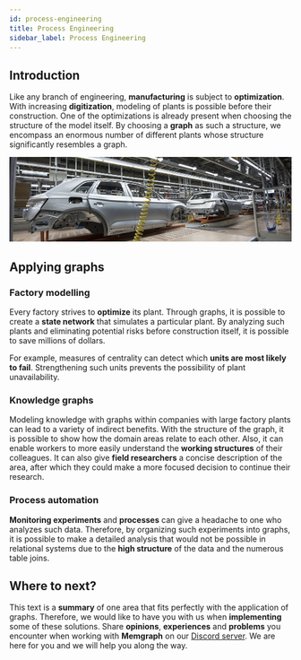 ```yaml
---
id: process-engineering
title: Process Engineering
sidebar_label: Process Engineering
---
```


## Introduction

Like any branch of engineering, **manufacturing** is subject to
**optimization**. With increasing **digitization**, modeling of plants is
possible before their construction. One of the optimizations is already present
when choosing the structure of the model itself. By choosing a **graph** as such
a structure, we encompass an enormous number of different plants whose structure
significantly resembles a graph.

![memgraph-graph-algorithm-applications-process-engineering](../data/applications/memgraph-graph-algorithm-applications-process-engineering.jpg)

## Applying graphs

### Factory modelling

Every factory strives to **optimize** its plant. Through graphs, it is
possible to create a **state network** that simulates a particular plant. By
analyzing such plants and eliminating potential risks before construction
itself, it is possible to save millions of dollars.

For example, measures of centrality can detect which **units are most likely to
fail**. Strengthening such units prevents the possibility of plant
unavailability.

### Knowledge graphs

Modeling knowledge with graphs within companies with large factory plants can
lead to a variety of indirect benefits. With the structure of the graph, it is
possible to show how the domain areas relate to each other. Also, it can enable
workers to more easily understand the **working structures** of their
colleagues. It can also give **field researchers** a concise description of the
area, after which they could make a more focused decision to continue their
research.

### Process automation

**Monitoring experiments** and **processes** can give a headache to one who
analyzes such data. Therefore, by organizing such experiments into graphs, it is
possible to make a detailed analysis that would not be possible in relational
systems due to the **high structure** of the data and the numerous table joins.

## Where to next?

This text is a **summary** of one area that fits perfectly with the application
of graphs. Therefore, we would like to have you with us when **implementing**
some of these solutions. Share **opinions**, **experiences** and **problems**
you encounter when working with **Memgraph** on our [Discord
server](https://discord.gg/memgraph). We are here for you and we will help you
along the way.
